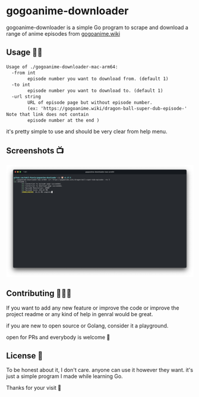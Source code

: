 # gogoanime-downloader 

gogoanime-downloader is a simple Go program to scrape and download a range of anime episodes from [gogoanime.wiki](https://gogoanime.wiki/)

## Usage 🏄‍♂️

```text
Usage of ./gogoanime-downloader-mac-arm64:
  -from int
    	episode number you want to download from. (default 1)
  -to int
    	episode number you want to download to. (default 1)
  -url string
    	URL of episode page but without episode number.
    	(ex: 'https://gogoanime.wiki/dragon-ball-super-dub-episode-' Note that link does not contain
    	episode number at the end )
```

it's pretty simple to use and should be very clear from help menu.

## Screenshots 📺

![Sample Output](./screenshots/sampleOutput.png)

## Contributing 🧑🏻‍💻

If you want to add any new feature or improve the code or improve the project readme or any kind of help in genral would be great.

if you are new to open source or Golang, consider it a playground.

open for PRs and everybody is welcome 🤗

## License 📃

To be honest about it, I don't care. anyone can use it however they want. it's just a simple program I made while learning Go.

Thanks for your visit 🤗
